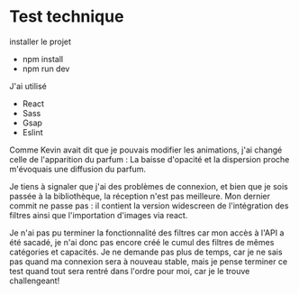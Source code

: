 # Test technique 

installer le projet
* npm install
* npm run dev

J'ai utilisé 
* React
* Sass
* Gsap
* Eslint

Comme Kevin avait dit que je pouvais modifier les animations, j'ai changé celle de l'apparition du parfum : La baisse d'opacité et la dispersion proche m'évoquais une diffusion du parfum.

Je tiens à signaler que j'ai des problèmes de connexion, et bien que je sois passée à la bibliothèque, la réception n'est pas meilleure. Mon dernier commit ne passe pas : il contient la version widescreen de l'intégration des filtres ainsi que l'importation d'images via react.

Je n'ai pas pu terminer la fonctionnalité des filtres car mon accès à l'API a été sacadé, je n'ai donc pas encore créé le cumul des filtres de mêmes catégories et capacités. Je ne demande pas plus de temps, car je ne sais pas quand ma connexion  sera à nouveau stable, mais je pense terminer ce test quand tout sera rentré dans l'ordre pour moi, car je le trouve challengeant!

